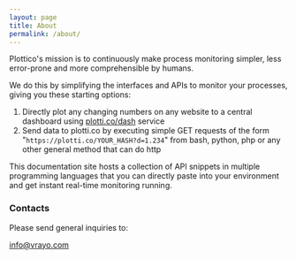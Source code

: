 ```yaml
---
layout: page
title: About
permalink: /about/
---
```


Plottico's mission is to continuously make process monitoring simpler, less error-prone and more comprehensible by humans.

We do this by simplifying the interfaces and APIs to monitor your processes, giving you these starting options:

1. Directly plot any changing numbers on any website to a central dashboard using [plotti.co/dash](https://plotti.co/dash) service
2. Send data to plotti.co by executing simple GET requests of the form "`https://plotti.co/YOUR_HASH?d=1.234`" from bash, python, php or any other general method that can do http

This documentation site hosts a collection of API snippets in multiple programming languages that you can directly paste into your environment and get instant real-time monitoring running.

### Contacts

Please send general inquiries to:

[info@vrayo.com](mailto:info@vrayo.com)
